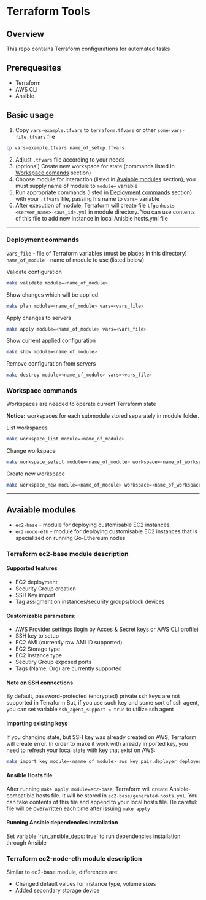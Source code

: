 # Terraform Tools  


## Overview

This repo contains Terraform configurations for automated tasks

## Prerequesites

* Terraform
* AWS CLI
* Ansible

## Basic usage

1. Copy `vars-example.tfvars` to `terraform.tfvars` or other `some-vars-file.tfvars` file
```bash
cp vars-example.tfvars name_of_setup.tfvars
```
2. Adjust `.tfvars` file according to your needs
3. (optional) Create new workspace for state (commands listed in [Workspace comands](###workspace-commands) section)
3. Choose module for interaction (listed in [Avaiable modules](##avalable-modules) section), you must supply name of module to `module=` variable
4. Run appropriate commands (listed in [Deployment commands](###deployment-commandss) section) with your `.tfvars` file, passing his name to `vars=` variable
5. After execution of module, Terraform will create file `tfgenhosts-<server_name>-<aws_id>.yml` in module directory. You can use contents of this file to add new instance in local Anisble hosts.yml file

---

### Deployment commands

`vars_file` - file of Terraform variables (must be places in this directory)
`name_of_module` - name of module to use (listed below)

Validate configuration
```bash
make validate module=<name_of_module>
```

Show changes which will be applied 
```bash
make plan module=<name_of_module> vars=<vars_file>
```

Apply changes to servers
```bash
make apply module=<name_of_module> vars=<vars_file>
```

Show current applied configuration
```bash
make show module=<name_of_module>
```

Remove configuration from servers
```bash
make destroy module=<name_of_module> vars=<vars_file>
```

### Workspace commands

Workspaces are needed to operate current Terraform state

**Notice:** workspaces for each submodule stored separately in module folder. 

List workspaces
```bash
make workspace_list module=<name_of_module>
```

Change workspace
```bash
make workspace_select module=<name_of_module> workspace=<name_of_workspace>
```

Create new workspace
```bash
make workspace_new module=<name_of_module> workspace=<name_of_workspace>
```

---

## Avaiable modules

- `ec2-base` - module for deploying customisable EC2 instances
- `ec2-node-eth` - module for deploying customisable EC2 instances that is specialized on running Go-Ethereum nodes


### Terraform ec2-base module description

#### Supported features
- EC2 deployment
- Security Group creation
- SSH Key import
- Tag assigment on instances/security groups/block devices

#### Customizable parameters:
- AWS Provider settings (login by Acces & Secret keys or AWS CLI profile)
- SSH key to setup
- EC2 AMI (currently raw AMI ID supported)
- EC2 Storage type
- EC2 Instance type
- Secutiry Group exposed ports
- Tags (Name, Org) are currently supported

#### Note on SSH connections

By default, password-protected (encrypted) private ssh keys are not supported in Terraform
But, if you use such key and some sort of ssh agent, you can set variable `ssh_agent_support = true` to utilize ssh agent

#### Importing existing keys

If you changing state, but SSH key was already created on AWS, Terraform will create error.
In order to make it work with already imported key, you need to refresh your local state with key that exist on AWS:
```bash
make import_key module=<namme_of_module> aws_key_pair.deployer deployer-key
```

#### Ansible Hosts file

After running `make apply module=ec2-base`, Terraform will create Ansible-compatible hosts file. It will be stored in `ec2-base/generated-hosts.yml`. You can take contents of this file and append to your local hosts file.
Be careful: file will be overwritten each time after issuing `make apply`

#### Running Ansible dependencies installation

Set variable `run_ansible_deps: true' to run dependencies installation through Ansible

### Terraform ec2-node-eth module description

Similar to ec2-base module, differences are:
 - Changed default values for instance type, volume sizes
 - Added secondary storage device